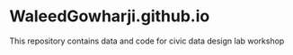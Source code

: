 # WaleedGowharji.github.io
This repository contains data and code for civic data design lab workshop
